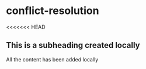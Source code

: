 # conflict-resolution

<<<<<<< HEAD
## This is a subheading created locally

All the content has been added locally
